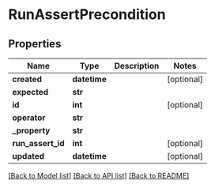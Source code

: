 # RunAssertPrecondition

## Properties
Name | Type | Description | Notes
------------ | ------------- | ------------- | -------------
**created** | **datetime** |  | [optional] 
**expected** | **str** |  | 
**id** | **int** |  | [optional] 
**operator** | **str** |  | 
**_property** | **str** |  | 
**run_assert_id** | **int** |  | [optional] 
**updated** | **datetime** |  | [optional] 

[[Back to Model list]](../README.md#documentation-for-models) [[Back to API list]](../README.md#documentation-for-api-endpoints) [[Back to README]](../README.md)

